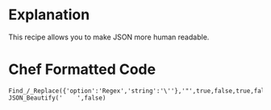 # Explanation
This recipe allows you to make JSON more human readable.

# Chef Formatted Code
```
Find_/_Replace({'option':'Regex','string':'\''},'"',true,false,true,false)
JSON_Beautify('    ',false)
```
